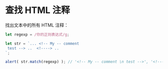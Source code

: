 # 查找 HTML 注释

找出文本中的所有 HTML 注释：

```js
let regexp = /你的正则表达式/g;

let str = `... <!-- My -- comment
 test --> ..  <!----> .. 
`;

alert( str.match(regexp) ); // '<!-- My -- comment \n test -->', '<!---->'
```

